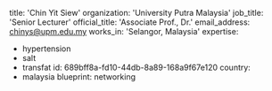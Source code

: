title: 'Chin Yit Siew'
organization: 'University Putra Malaysia'
job_title: 'Senior Lecturer'
official_title: 'Associate Prof., Dr.'
email_address: chinys@upm.edu.my
works_in: 'Selangor, Malaysia'
expertise:
  - hypertension
  - salt
  - transfat
id: 689bff8a-fd10-44db-8a89-168a9f67e120
country:
  - malaysia
blueprint: networking
